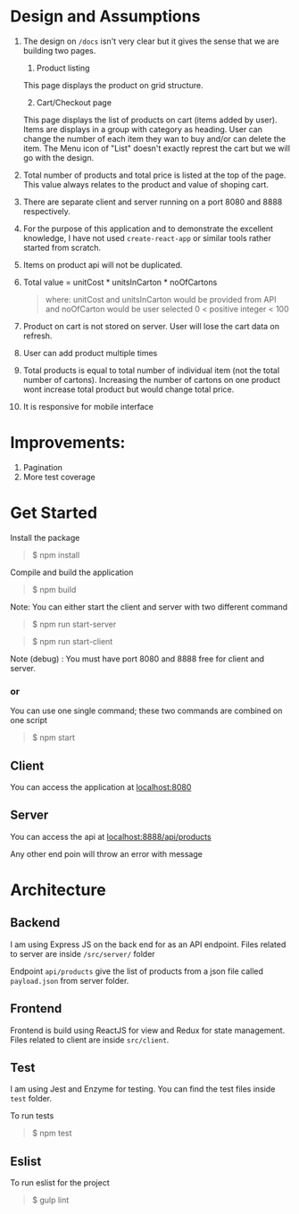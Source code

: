 
# Design and Assumptions

1. The design on `/docs` isn't very clear but it gives the sense that we are building two pages.
   1. Product listing
    
    This page displays the product on grid structure. 
    
   2. Cart/Checkout page
  
    This page displays the list of products on cart (items added by user). 
    Items are displays in a group with category as heading. User can change the number of each item they wan to buy
    and/or can delete the item. The Menu icon of "List" doesn't exactly represt the cart but we will go with the design. 
    
    
2. Total number of products and total price is listed at the top of the page. This value always relates to the product and value of shoping cart.
 
3. There are separate client and server running on a port 8080 and 8888 respectively. 

4. For the purpose of this application and to demonstrate the excellent knowledge, I have not used `create-react-app` or similar tools rather started from scratch. 
 
 5. Items on product api will not be duplicated.
 
 6. Total value = unitCost * unitsInCarton * noOfCartons
    
    > where: unitCost and unitsInCarton would be provided from API and noOfCarton would be user selected 0 < positive integer < 100

 7. Product on cart is not stored on server. User will lose the cart data on refresh.
 
 8. User can add product multiple times
 
 9. Total products is equal to total number of individual item (not the total number of cartons). Increasing the number of cartons on one product wont increase total product but would change total price.
 
 10. It is responsive for mobile interface
 
# Improvements:

1. Pagination
2. More test coverage


# Get Started

Install the package
> $ npm install

Compile and build the application 
> $ npm build 

Note: You can either start the client and server with two different command
> $ npm run start-server

> $ npm run start-client


Note (debug) : You must have port 8080 and 8888 free for client and server.

### or 

You can use one single command; these two commands are combined on one script
> $ npm start


## Client
You can access the application at [localhost:8080](http://localhost:8080)

## Server
You can access the api at [localhost:8888/api/products](http://localhost:8888/api/products)

Any other end poin will throw an error with message

 
# Architecture

## Backend

I am using Express JS on the back end for as an API endpoint.
Files related to server are inside `/src/server/` folder

Endpoint `api/products` give the list of products from a json file called `payload.json` from server folder.


## Frontend

Frontend is build using ReactJS for view and Redux for state management.
Files related to client are inside `src/client`.

## Test
I am using Jest and Enzyme for testing. You can find the test files inside `test` folder. 

To run tests

> $ npm test

## Eslist

To run eslist for the project
> $ gulp lint



  

 
